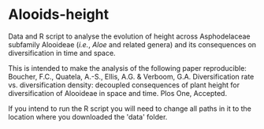 # Alooids-height
Data and R script to analyse the evolution of height across Asphodelaceae subfamily Alooideae (*i.e.*, *Aloe* and related genera) and its consequences on diversification in time and space.

This is intended to make the analysis of the following paper reproducible: Boucher, F.C., Quatela, A.-S., Ellis, A.G. & Verboom, G.A. Diversification rate vs. diversification density: decoupled consequences of plant height for diversification of Alooideae in space and time. Plos One, Accepted.

If you intend to run the R script you will need to change all paths in it to the location where you downloaded the 'data' folder.
